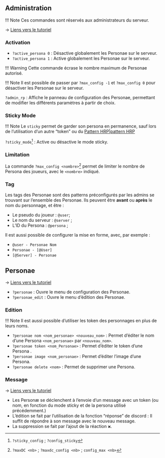# 

## Administration
!!! Note
	Ces commandes sont réservés aux administrateurs du serveur.

→ [Liens vers le tutoriel](../tuto/Personae/config.md)	

### Activation
- `?active_persona 0` : Désactive globalement les Personae sur le serveur.
- `?active_persona 1` : Active globalement les Personae sur le serveur.

!!! Warning
	Cette commande écrase le nombre maximum de Personae autorisé. 

!!! Note
	Il est possible de passer par `?max_config -1` et `?max_config 0` pour désactiver les Personae sur le serveur.

`?admin_rp` : Affiche le panneau de configuration des Personae, permettant de modifier les différents paramètres à partir de choix.

### Sticky Mode
!!! Note
	Le `sticky` permet de garder son persona en permanence, sauf lors de l’utilisation d’un autre “token” ou du [Pattern HRP|pattern HRP](admin.md#Pattern%20HRP)

`?sticky_mode`[^1] : Active ou désactive le mode sticky.

### Limitation
La commande `?max_config <nombre>`[^2] permet de limiter le nombre de Persona des joueurs, avec le `<nombre>` indiqué.

### Tag
Les tags des Personae sont des patterns préconfigurés par les admins se trouvant sur l’ensemble des Personae. Ils peuvent être **avant** ou **après** le nom du personnage, et être :
- Le pseudo du joueur : `@user`;
- Le nom du serveur : `@server` ;
- L’ID du Persona : `@persona` ; 

Il est aussi possible de configurer la mise en forme, avec, par exemple :
- `@user - Personae Nom`
- `Personae - [@User]`
- `[@Server] - Personae`

## Personae
→ [Liens vers le tutoriel](../tuto/Personae/creation.md) 

- `?personae` : Ouvre le menu de configuration des Personae.
- `?personae_edit` : Ouvre le menu d’édition des Personae.

### Edition
!!! Note
	Il est aussi possible d’utiliser les token des personnages en plus de leurs noms. 

- `?personae nom <nom_personae> <nouveau_nom>` : Permet d’éditer le nom d’une Persona `<nom_personae>` par `<nouveau_nom>`.
-  `?personae token <nom_Personae>` : Permet d’éditer le token d’une Persona .
- `?personae image <nom_personae>` : Permet d’éditer l’image d’une Persona.
- `?personae delete <nom>` : Permet de supprimer une Persona.

### Message

→ [Liens vers le tutoriel](../tuto/Personae/message.md)

- Les Personæ se déclenchent à l’envoie d’un message avec un token (ou nom, en fonction du mode sticky et de la persona utilisé précédemment.)
- L’édition se fait par l’utilisation de la fonction “réponse” de discord : Il suffit de répondre à son message avec le nouveau message.
- La suppression se fait par l’ajout de la réaction `❌`.


[^1]: `?sticky_config` ; `?config_sticky`
[^2]: `?maxDC <nb>` ; `?maxdc_config <nb>` ; `config_max <nb>`